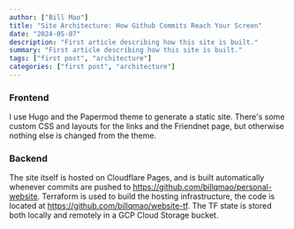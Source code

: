 ```yaml
---
author: ["Bill Mao"]
title: "Site Architecture: How Github Commits Reach Your Screen"
date: "2024-05-07"
description: "First article describing how this site is built."
summary: "First article describing how this site is built."
tags: ["first post", "architecture"]
categories: ["first post", "architecture"]
---
```


### Frontend

I use Hugo and the Papermod theme to generate a static site. There's some custom CSS and layouts for the links and the Friendnet page, but otherwise nothing else is changed from the theme.

### Backend

The site itself is hosted on Cloudflare Pages, and is built automatically whenever commits are pushed to https://github.com/billqmao/personal-website. Terraform is used to build the hosting infrastructure, the code is located at https://github.com/billqmao/website-tf. The TF state is stored both locally and remotely in a GCP Cloud Storage bucket.